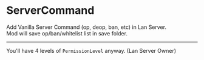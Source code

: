 ServerCommand
===

Add Vanilla Server Command (op, deop, ban, etc) in Lan Server.  
Mod will save op/ban/whitelist list in save folder.

---

You'll have 4 levels of `PermissionLevel` anyway. (Lan Server Owner)
